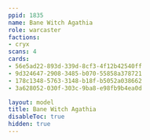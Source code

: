```yaml
---
ppid: 1835
name: Bane Witch Agathia
role: warcaster
factions:
- cryx
scans: 4
cards:
- 56e5ad22-893d-339d-8cf3-4f12b42540ff
- 9d324647-2908-3485-b070-55858a378721
- 178c1348-5763-3148-b18f-b5052a038662
- 3a628052-030f-303c-9ba8-e98fb9b4ea0d

layout: model
title: Bane Witch Agathia
disableToc: true
hidden: true
---
```

